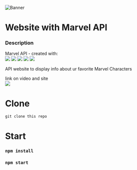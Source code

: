 ![Banner](https://encrypted-tbn0.gstatic.com/images?q=tbn:ANd9GcTnsTlbxr2g_8JvtXX2eOCNON1thUytxyZ0CQ&usqp=CAU)

# Website with Marvel API

### Description 
Marvel API - created with:<br>
<img src="https://img.shields.io/badge/react-%2320232a.svg?style=for-the-badge&logo=react&logoColor=%2361DAFB"> 
<img src="https://img.shields.io/badge/api-%2320232a.svg?style=for-the-badge&logo=api&logoColor=%2361DAFB"> 
<img src="https://img.shields.io/badge/React_Router-CA4245?style=for-the-badge&logo=react-router&logoColor=white"> 
<img src="https://img.shields.io/badge/MUI-%230081CB.svg?style=for-the-badge&logo=mui&logoColor=white"> 
<img src="https://img.shields.io/badge/SASS-hotpink.svg?style=for-the-badge&logo=SASS&logoColor=white"> 

API website to display info about ur favorite Marvel Characters

link on video and site <br>
<a target="_blank" href="/">
    <img src="https://img.shields.io/badge/vercel-%23000000.svg?style=for-the-badge&logo=vercel&logoColor=white"/>
</a>

# Clone
```
git clone this repo
```


# Start 

### `npm install`
### `npm start`
